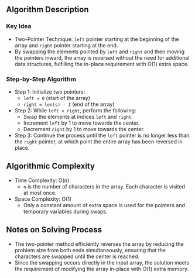 ## Algorithm Description
### Key Idea
- Two-Pointer Technique: ```left``` pointer starting at the beginning of the array and ```right``` pointer starting at the end.
- By swapping the elements pointed by ```left``` and ```right``` and then moving the pointers inward, the array is reversed without the need for additional data structures, fulfilling the in-place requirement with O(1) extra space.

### Step-by-Step Algorithm
- Step 1: Initialize two pointers:
  - ```left = 0``` (start of the array)
  - ```right = len(s) - 1``` (end of the array)
- Step 2: While ```left < right```, perform the following:
  - Swap the elements at indices ```left``` and ```right```.
  - Increment ```left``` by 1 to move towards the center.
  - Decrement ```right``` by 1 to move towards the center.
- Step 3: Continue the process until the ```left``` pointer is no longer less than the ```right``` pointer, at which point the entire array has been reversed in place.

## Algorithmic Complexity
- Time Complexity: O(n)
  - ```n``` is the number of characters in the array. Each character is visited at most once.
- Space Complexity: O(1)
  - Only a constant amount of extra space is used for the pointers and temporary variables during swaps.

## Notes on Solving Process
- The two-pointer method efficiently reverses the array by reducing the problem size from both ends simultaneously, ensuring that the characters are swapped until the center is reached.
- Since the swapping occurs directly in the input array, the solution meets the requirement of modifying the array in-place with O(1) extra memory.